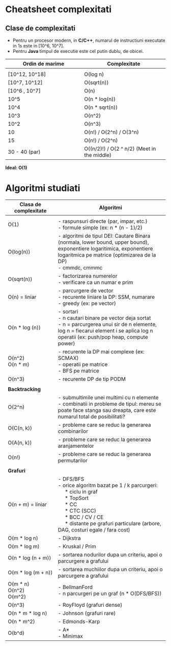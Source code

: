# Cheatsheet complexitati

## Clase de complexitati

- Pentru un procesor modern, in **C/C++**, numarul de instructiuni executate in 1s este in [10^6,  10^7].
- Pentru **Java** timpul de executie este cel putin dublu, de obicei.

|Ordin de marime| Complexitate|
|-|-|
|<img width=300/>| <img width=200/>|
|[10^12, 10^18]| O(log n) |
|[10^7, 10^12] | O(sqrt(n)) |
|[10^6 , 10^7] | O(n) |
|10^5 | O(n * log(n))|
|10^4 | O(n  * sqrt(n)) |
|10^3 | O(n^2) |
|10^2 | O(n^3) |
|10 | O(n!) / O(2^n) / O(3^n) |
| 15 | O(n!) / O(2^n) |
| 30 - 40 (par) | O((n/2)!) / O(2 ^ n/2) (Meet in the middle) |

**Ideal: O(1)**

# Algoritmi studiati

| Clasa de complexitate| Algoritmi |
|-|-|
|<img width=300/>| <img width=200/>|
|O(1) | - raspunsuri directe (par, impar, etc.)<br> - formule simple (ex: n * (n - 1)/2)|
|O(log(n)) | - algoritmi de tipul DEI: Cautare Binara (normala, lower bound, upper bound), exponentiere logaritimica, exponentiere logaritmica pe matrice (optimizarea de la DP) <br> - cmmdc, cmmmc |
|O(sqrt(n))| - factorizarea numerelor<br>- verificare ca un numar e prim |
|O(n) = liniar| - parcurgere de vector<br>- recurente liniare la DP: SSM, numarare<br>- greedy (ex: pe vector) |
|O(n * log (n))| - sortari<br>- n cautari binare pe vector deja sortat<br>- n = parcurgerea unui sir de n elemente, log n = fiecarui element i se aplica log n operatii (ex: push/pop heap, compute power) |
|O(n^2) <br> O(n * m)| - recurente la DP mai complexe (ex: SCMAX)<br>- operatii pe matrice<br>- BFS pe matrice |
|O(n^3)| - recurente DP de tip PODM |
|||
|**Backtracking**|
|O(2^n)|- submultimile unei multimi cu n elemente<br>- combinatii in probleme de tipul: mereu se poate face stanga sau dreapta, care este numarul total de posibilitati? |
|O(C(n, k))| - probleme care se reduc la generarea combinarilor|
|O(A(n, k))|- probleme care se reduc la generarea aranjamentelor|
|O(n!)|- probleme care se reduc la generarea permutarilor|
|||
|**Grafuri**|
|O(n + m) = liniar| - DFS/BFS<br>- orice algoritm bazat pe 1 / k parcurgeri: <br> &nbsp;&nbsp;&nbsp;&nbsp; * ciclu in graf <br> &nbsp;&nbsp;&nbsp;&nbsp; * TopSort<br> &nbsp;&nbsp;&nbsp;&nbsp; * CC <br> &nbsp;&nbsp;&nbsp;&nbsp; * CTC (SCC) <br> &nbsp;&nbsp;&nbsp;&nbsp; * BCC / CV / CE <br> &nbsp;&nbsp;&nbsp;&nbsp; * distante pe grafuri particulare (arbore, DAG, costuri egale / fara cost)
|O(m * log n)|- Dijkstra |
|O(m * log m)| - Kruskal / Prim |
|O(n * log (n + m))| - sortarea nodurilor dupa un criteriu, apoi o parcurgere a grafului|
|O(m * log (m + n))| - sortarea muchiilor dupa un criteriu, apoi o parcurgere a grafului|
|O(m * n)<br>O(n^2)<br>O(m^2)| - BellmanFord <br> - n parcurgeri pe un graf (n * O(DFS/BFS))|
|O(n^3)|- RoyFloyd (grafuri dense)|
|O(n * m * log n)| - Johnson (grafuri rare)|
|O(n * m^2)| - Edmonds-Karp|
|O(b^d)|- A* <br>- Minimax|
